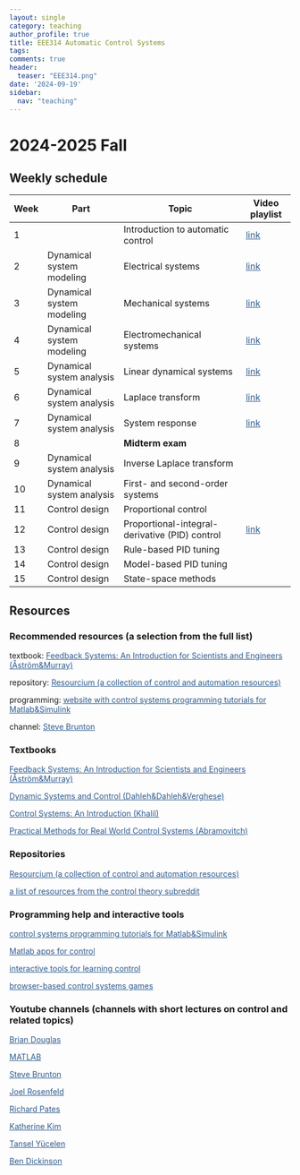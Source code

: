 ```yaml
---
layout: single
category: teaching
author_profile: true
title: EEE314 Automatic Control Systems
tags: 
comments: true
header:
  teaser: "EEE314.png"
date: '2024-09-19'
sidebar:
  nav: "teaching"
---
```


# 2024-2025 Fall

## Weekly schedule

| Week | Part | Topic | Video playlist |
| ------------- | ------------- | ------------- | ------------- |
| 1 |  | Introduction to automatic control | <a href="https://www.youtube.com/playlist?list=PLrj5Wewrq33ZrCZYGQOPfpv6FSIcfYkUS" style="color: #2d5a8c">link</a> |
| 2 | Dynamical system modeling | Electrical systems | <a href="https://www.youtube.com/playlist?list=PLrj5Wewrq33b-ZyZ29tDGscqBwhHLChTy" style="color: #2d5a8c">link</a> |
| 3 | Dynamical system modeling | Mechanical systems | <a href="https://www.youtube.com/playlist?list=PLrj5Wewrq33bwvIJYfKiTQuPehWiobrt4" style="color: #2d5a8c">link</a> |
| 4 | Dynamical system modeling | Electromechanical systems | <a href="https://www.youtube.com/playlist?list=PLrj5Wewrq33YMbqSImPdGft3mr9eSGBBW" style="color: #2d5a8c">link</a> |
| 5 | Dynamical system analysis | Linear dynamical systems | <a href="https://www.youtube.com/playlist?list=PLrj5Wewrq33bPNhE9k7I3HzoDElYwfSB6" style="color: #2d5a8c">link</a> |
| 6 | Dynamical system analysis | Laplace transform | <a href="https://www.youtube.com/playlist?list=PLrj5Wewrq33ZGCuLhq48jyepZZRoMyoIj" style="color: #2d5a8c">link</a> |
| 7 | Dynamical system analysis | System response | <a href="https://www.youtube.com/playlist?list=PLrj5Wewrq33YqVmgq5g72OfO3LrXK1Tcp" style="color: #2d5a8c">link</a> |
| 8 |  | **Midterm exam** |  |
| 9 | Dynamical system analysis | Inverse Laplace transform |  |
| 10 | Dynamical system analysis | First- and second-order systems |  |
| 11 | Control design | Proportional control |  |
| 12 | Control design | Proportional-integral-derivative (PID) control | <a href="https://www.youtube.com/playlist?list=PLrj5Wewrq33a0b6eSndecY_VFsdczg0Qd" style="color: #2d5a8c">link</a> |
| 13 | Control design | Rule-based PID tuning |  |
| 14 | Control design | Model-based PID tuning |  |
| 15 | Control design | State-space methods |  |

## Resources

### Recommended resources (a selection from the full list)

textbook: <a href="https://www.cds.caltech.edu/~murray/books/AM08/pdf/fbs-public_24Jul2020.pdf" style="color: #2d5a8c">Feedback Systems: An Introduction for Scientists and Engineers (Åström&Murray)</a>

repository: <a href="https://resourcium.org/explore" style="color: #2d5a8c">Resourcium (a collection of control and automation resources)</a>

programming: <a href="https://ctms.engin.umich.edu/CTMS/index.php?aux=Home" style="color: #2d5a8c">website with control systems programming tutorials for Matlab&Simulink</a>

channel: <a href="https://www.youtube.com/c/Eigensteve" style="color: #2d5a8c">Steve Brunton</a>

### Textbooks

<a href="https://www.cds.caltech.edu/~murray/books/AM08/pdf/fbs-public_24Jul2020.pdf" style="color: #2d5a8c">Feedback Systems: An Introduction for Scientists and Engineers (Åström&Murray)</a>

<a href="https://eng.libretexts.org/Bookshelves/Industrial_and_Systems_Engineering/Book%3A_Dynamic_Systems_and_Control_(Dahleh_Dahleh_and_Verghese)" style="color: #2d5a8c">Dynamic Systems and Control (Dahleh&Dahleh&Verghese)</a>

<a href="https://docs.google.com/forms/d/e/1FAIpQLSeABECySpr4LMPo_4LtaCEFih4EuIHzDOEzDGhSmc0rp542vw/viewform" style="color: #2d5a8c">Control Systems: An Introduction (Khalil)</a>

<a href="https://dabramovitch.com/pubs/practical_methods_book_5a.pdf" style="color: #2d5a8c">Practical Methods for Real World Control Systems (Abramovitch)</a>

### Repositories

<a href="https://resourcium.org/explore" style="color: #2d5a8c">Resourcium (a collection of control and automation resources)</a>

<a href="https://www.reddit.com/r/ControlTheory/wiki/resources/" style="color: #2d5a8c">a list of resources from the control theory subreddit</a>

### Programming help and interactive tools

<a href="https://ctms.engin.umich.edu/CTMS/index.php?aux=Home" style="color: #2d5a8c">control systems programming tutorials for Matlab&Simulink</a>

<a href="https://www.ist.uni-stuttgart.de/teaching/elearning/matlab-apps/" style="color: #2d5a8c">Matlab apps for control</a>

<a href="https://w3.ual.es/personal/joguzman/material_docente_itools.shtml" style="color: #2d5a8c">interactive tools for learning control</a>

<a href="https://janismac.github.io/ControlChallenges/" style="color: #2d5a8c">browser-based control systems games</a>

### Youtube channels (channels with short lectures on control and related topics)

<a href="https://www.youtube.com/user/ControlLectures" style="color: #2d5a8c">Brian Douglas</a>

<a href="https://www.youtube.com/@MATLAB" style="color: #2d5a8c">MATLAB</a>

<a href="https://www.youtube.com/c/Eigensteve" style="color: #2d5a8c">Steve Brunton</a>

<a href="https://www.youtube.com/@JoelRosenfeld" style="color: #2d5a8c">Joel Rosenfeld</a>

<a href="https://www.youtube.com/@richard_pates" style="color: #2d5a8c">Richard Pates</a>

<a href="https://www.youtube.com/@katkimshow" style="color: #2d5a8c">Katherine Kim</a>

<a href="https://www.youtube.com/@tyucelen" style="color: #2d5a8c">Tansel Yücelen</a>

<a href="https://www.youtube.com/@LearnGandC" style="color: #2d5a8c">Ben Dickinson</a>
